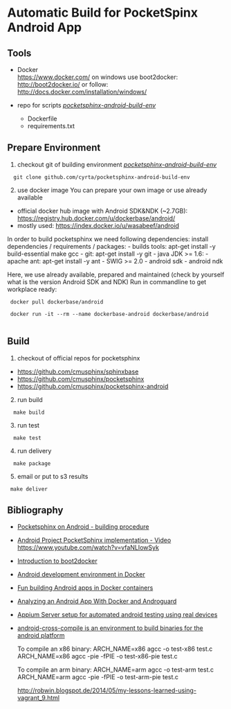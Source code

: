 # Automatic Build for PocketSpinx Android App
 
## Tools
 
 - Docker      
	https://www.docker.com/
  on windows use boot2docker:   
	http://boot2docker.io/ or follow: http://docs.docker.com/installation/windows/
	
	
 - repo for scripts *[pocketsphinx-android-build-env]()*  
	- Dockerfile   
	- requirements.txt  
		 
## Prepare Environment
 
 1. checkout git of building environment *[pocketsphinx-android-build-env]()*
  ```
	git clone github.com/cyrta/pocketsphinx-android-build-env
  ```
	
 2. use docker image 
   You can prepare your own image or use already available   
   - official docker hub image with Android SDK&NDK (~2.7GB): https://registry.hub.docker.com/u/dockerbase/android/
   - mostly used: https://index.docker.io/u/wasabeef/android
   
   In order to build pocketsphinx we need following dependencies:
   install dependencies / requirements / packages:
		- builds tools:  apt-get install -y build-essential make gcc
		- git: apt-get install -y git
		- java JDK >= 1.6:
		- apache ant:  apt-get install -y ant
		-  SWIG >= 2.0
		- android sdk
		- android ndk
   
   Here, we use already available, prepared and maintained 
   (check by yourself what is the version Android SDK and NDK)
   Run in commandline to get workplace ready:
   
   ```
	docker pull dockerbase/android
	
	docker run -it --rm --name dockerbase-android dockerbase/android
	
   ```
  

## Build
 
 1. checkout of official repos for pocketsphinx
  - https://github.com/cmusphinx/sphinxbase
  - https://github.com/cmusphinx/pocketsphinx
  - https://github.com/cmusphinx/pocketsphinx-android
	
 2. run build
 
  ```
	make build
  ```
  
 3. run test

  ```
	make test
  ```
  
 4. run delivery
 
  ```
	make package
  ```
  
  5. email or put to s3 results
  
   ```
	make deliver
  ```
 
 
## Bibliography

 - [Pocketsphinx on Android - building procedure](http://cmusphinx.sourceforge.net/wiki/tutorialandroid)
 
 - [Android Project PocketSphinx implementation  - Video](https://www.youtube.com/watch?v=8JyCUzUBGg8)
	https://www.youtube.com/watch?v=vfaNLIowSyk
 
 - [Introduction to boot2docker](http://thepracticalsysadmin.com/introduction-to-boot2docker/)
 
 - [Android development environment in Docker](http://stackoverflow.com/questions/26419701/android-development-environment-in-docker)
 
 - [Fun building Android apps in Docker containers](https://plus.google.com/+BradFitzpatrick/posts/CmqtqAShWZJ)
 
 - [Analyzing an Android App With Docker and Androguard](http://bitjudo.com/blog/2014/04/24/analyzing-an-android-app-with-docker-and-androguard/)
 
 - [Appium Server setup for automated android testing using real devices](https://registry.hub.docker.com/u/aluedeke/appium-android/)
 
 - [android-cross-compile is an environment to build binaries for the android platform](https://registry.hub.docker.com/u/ddrown/android-cross-compile/)
 
	To compile an x86 binary: ARCH_NAME=x86 agcc -o test-x86 test.c ARCH_NAME=x86 agcc -pie -fPIE -o test-x86-pie test.c

	To compile an arm binary: ARCH_NAME=arm agcc -o test-arm test.c ARCH_NAME=arm agcc -pie -fPIE -o test-arm-pie test.c

	
	
	
	
	http://robwin.blogspot.de/2014/05/my-lessons-learned-using-vagrant_9.html
